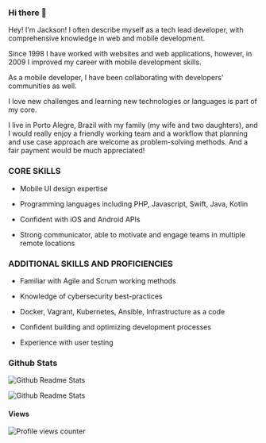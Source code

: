 ### Hi there 👋

Hey! I'm Jackson! I often describe myself as a tech lead developer, with comprehensive knowledge in web and mobile development.

Since 1998 I have worked with websites and web applications, however, in 2009 I improved my career with mobile development skills.

As a mobile developer, I have been collaborating with developers' communities as well.

I love new challenges and learning new technologies or languages is part of my core.

I live in Porto Alegre, Brazil with my family (my wife and two daughters), and I would really enjoy a friendly working team and a workflow that planning and use case approach are welcome as problem-solving methods. And a fair payment would be much appreciated!

  

### CORE SKILLS

-   Mobile UI design expertise
    
-   Programming languages including PHP, Javascript, Swift, Java, Kotlin
    
-   Confident with iOS and Android APIs
    
-   Strong communicator, able to motivate and engage teams in multiple remote locations
    

### ADDITIONAL SKILLS AND PROFICIENCIES

-   Familiar with Agile and Scrum working methods
            
-   Knowledge of cybersecurity best-practices
    
-   Docker, Vagrant, Kubernetes, Ansible, Infrastructure as a code
    
-   Confident building and optimizing development processes
    
-   Experience with user testing

### Github Stats  
![Github Readme Stats](https://github-readme-stats.vercel.app/api?username=jacksonfdam&show_icons=true&count_private=true)  

![Github Readme Stats](https://github-readme-stats.vercel.app/api/top-langs/?username=jacksonfdam)  

#### Views  
![Profile views counter](https://komarev.com/ghpvc/?username=jacksonfdam&&style=flat-square) 

<!--
**jacksonfdam/jacksonfdam** is a ✨ _special_ ✨ repository because its `README.md` (this file) appears on your GitHub profile.

Here are some ideas to get you started:

- 🔭 I’m currently working on ...
- 🌱 I’m currently learning ...
- 👯 I’m looking to collaborate on ...
- 🤔 I’m looking for help with ...
- 💬 Ask me about ...
- 📫 How to reach me: ...
- 😄 Pronouns: ...
- ⚡ Fun fact: ...
-->
